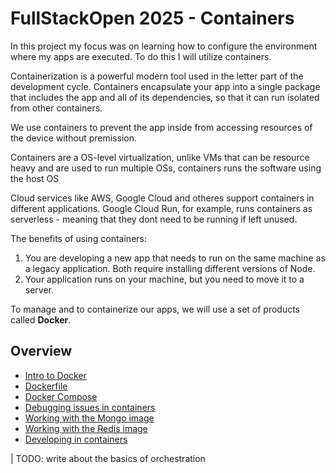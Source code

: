 # FullStackOpen 2025 - Containers

In this project my focus was on learning how to configure the environment where my apps are executed. To do this I will utilize containers.

Containerization is a powerful modern tool used in the letter part of the development cycle. Containers encapsulate your app into a single package that includes the app and all of its dependencies, so that it can run isolated from other containers.

We use containers to prevent the app inside from accessing resources of the device without premission.

Containers are a OS-level virtualization, unlike VMs that can be resource heavy and are used to run multiple OSs, containers runs the software using the host OS

Cloud services like AWS, Google Cloud and otheres support containers in different applications. Google Cloud Run, for example, runs containers as serverless - meaning that they dont need to be running if left unused.

The benefits of using containers:

1. You are developing a new app that needs to run on the same machine as a legacy application. Both require installing different versions of Node.
2. Your application runs on your machine, but you need to move it to a server.

To manage and to containerize our apps, we will use a set of products called **Docker**.

## Overview

- [Intro to Docker](./docs/docker.md)
- [Dockerfile](./docs/docker-file.md)
- [Docker Compose](./docs/docker-compose.md)
- [Debugging issues in containers](./docs/debugging.md)
- [Working with the Mongo image](./docs/mongo.md)
- [Working with the Redis image](./docs/redis.md)
- [Developing in containers](./docs/developing-in-containers.md)

| TODO: write about the basics of orchestration